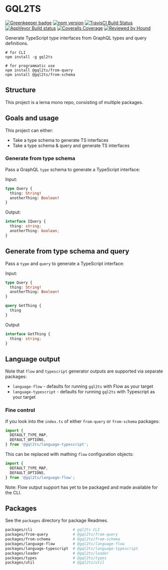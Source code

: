 # GQL2TS

[![Greenkeeper badge](https://badges.greenkeeper.io/avantcredit/gql2ts.svg)](https://greenkeeper.io/)
[![npm version](https://badge.fury.io/js/gql2ts.svg)](https://badge.fury.io/js/gql2ts)
[![TravisCI Build Status](https://travis-ci.org/avantcredit/gql2ts.svg?branch=master)](https://travis-ci.org/avantcredit/gql2ts)
[![AppVeyor Build status](https://ci.appveyor.com/api/projects/status/kfa00svxkiqfb4yh/branch/master?svg=true)](https://ci.appveyor.com/project/brettjurgens/gql2ts/branch/master)
[![Coveralls Coverage](https://coveralls.io/repos/github/avantcredit/gql2ts/badge.svg)](https://coveralls.io/github/avantcredit/gql2ts)
[![Reviewed by Hound](https://img.shields.io/badge/Reviewed_by-Hound-8E64B0.svg)](https://houndci.com)

Generate TypeScript type interfaces from GraphQL types and query definitions.

```shell
# for CLI
npm install -g gql2ts

# for programmatic use
npm install @gql2ts/from-query
npm install @gql2ts/from-schema
```

## Structure

This project is a lerna mono repo, consisting of multiple packages.

## Goals and usage

This project can either:

- Take a type schema to generate TS interfaces
- Take a type schema & query and generate TS interfaces

### Generate from type schema

Pass a GraphQL `type` schema to generate a TypeScript interface:

Input:

```graphql
type Query {
  thing: String!
  anotherThing: Boolean!
}
```

Output:

```ts
interface IQuery {
  thing: string;
  anotherThing: boolean;
}
```

## Generate from type schema and query

Pass a `type` and `query` to generate a TypeScript interface:

Input:

```graphql
type Query {
  thing: String!
  anotherThing: Boolean!
}
```

```graphql
query GetThing {
  thing
}
```

Output

```ts
interface GetThing {
  thing: string;
}
```

## Language output

Note that `flow` and `typescript` generator outputs are supported via separate packages:

- `language-flow` - defaults for running `gql2ts` with Flow as your target
- `language-typescript` - defaults for running `gql2ts` with Typescript as your target

### Fine control

If you look into the `index.ts` of either `from-query` or `from-schema` packages:

```js
import {
  DEFAULT_TYPE_MAP,
  DEFAULT_OPTIONS,
} from '@gql2ts/language-typescript';
```

This can be replaced with mathing `flow` configuration objects:

```js
import {
  DEFAULT_TYPE_MAP,
  DEFAULT_OPTIONS,
} from '@gql2ts/language-flow';
```

Note: Flow output support has yet to be packaged and made available for the CLI.

## Packages

See the `packages` directory for package Readmes.

```sh
packages/cli                  # gql2ts CLI
packages/from-query           # @gql2ts/from-query
packages/from-schema          # @gql2ts/from-schema
packages/language-flow        # @gql2ts/language-flow
packages/language-typescript  # @gql2ts/language-typescript
packages/loader               # @gql2ts/loader
packages/types                # @gql2ts/types
packages/util                 # @gql2ts/util
```

